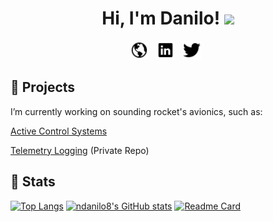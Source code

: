 <h1 align='center'> Hi, I'm Danilo! <img src="https://raw.githubusercontent.com/MartinHeinz/MartinHeinz/master/wave.gif" width="30px"></h1>

<p align='center'>
<a href="http://daniloonspace.com"><img height="30" src="https://raw.githubusercontent.com/ndanilo8/ndanilo8/master/icons/md-globe.png"></a>&nbsp;&nbsp;
<a href="https://www.linkedin.com/in/danilo-nascimento-501b50204/"><img height="30" src="https://raw.githubusercontent.com/ndanilo8/ndanilo8/master/icons/logo-linkedin.png"></a>&nbsp;&nbsp;
<a href="https://twitter.com/daniloonspace"><img height="30" src="https://raw.githubusercontent.com/ndanilo8/ndanilo8/master/icons/logo-twitter.png"></a>&nbsp;&nbsp;
</p>

<h2 align='left'>🔭 Projects </h2>
<p align='left'>I’m currently working on sounding rocket's avionics, such as:</p>
<p align='left'><a href="https://github.com/ndanilo8/GNC-model-rocket" target="_blank" rel="noopener noreferrer">Active Control Systems</a></p>
<p align='left'><a href="https://github.com/ndanilo8/AvionicsTelemetryLogger" target="_blank" rel="noopener noreferrer">Telemetry Logging</a> (Private Repo)</p>

<h2 align='left'>🔭 Stats </h2>

[![Top Langs](https://github-readme-stats.vercel.app/api/top-langs/?username=ndanilo8&hide=html,batchfile,processing&theme=onedark)](https://github.com/ndanilo8/github-readme-stats)
[![ndanilo8's GitHub stats](https://github-readme-stats.vercel.app/api?username=ndanilo8&theme=onedark)](https://github.com/ndanilo8/github-readme-stats)
[![Readme Card](https://github-readme-stats.vercel.app/api/pin/?username=ndanilo8&repo=GNC-model-rocket&theme=onedark)](https://github.com/ndanilo8/github-readme-stats)

<!--
**ndanilo8/ndanilo8** is a ✨ _special_ ✨ repository because its `README.md` (this file) appears on your GitHub profile.

Here are some ideas to get you started:

- 🔭 I’m currently working on ...
- 🌱 I’m currently learning ...
- 👯 I’m looking to collaborate on ...
- 🤔 I’m looking for help with ...
- 💬 Ask me about ...
- 📫 How to reach me: ...
- 😄 Pronouns: ...
- ⚡ Fun fact: ...
-->
